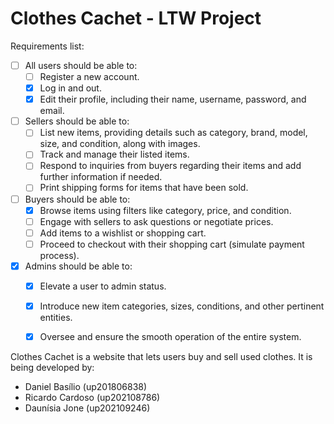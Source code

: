 # Clothes Cachet - LTW Project

Requirements list:

- [ ] All users should be able to:
    - [ ] Register a new account.
    - [x] Log in and out.
    - [x] Edit their profile, including their name, username, password, and email.

- [ ] Sellers should be able to:
    - [ ] List new items, providing details such as category, brand, model, size, and condition, along with images.
    - [ ] Track and manage their listed items.
    - [ ] Respond to inquiries from buyers regarding their items and add further information if needed.
    - [ ] Print shipping forms for items that have been sold.

- [ ] Buyers should be able to:
    - [x] Browse items using filters like category, price, and condition.
    - [ ] Engage with sellers to ask questions or negotiate prices.
    - [ ] Add items to a wishlist or shopping cart.
    - [ ] Proceed to checkout with their shopping cart (simulate payment process).

- [x] Admins should be able to:
    - [x] Elevate a user to admin status.
    - [x] Introduce new item categories, sizes, conditions, and other pertinent entities.
    - [x] Oversee and ensure the smooth operation of the entire system.


Clothes Cachet is a website that lets users buy and sell used clothes. It is being developed by:

- Daniel Basílio (up201806838)
- Ricardo Cardoso (up202108786)
- Daunísia Jone (up202109246)